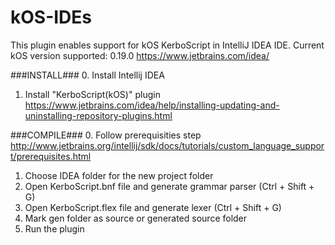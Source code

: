 # kOS-IDEs
This plugin enables support for kOS KerboScript in IntelliJ IDEA IDE.
Current kOS version supported: 0.19.0
https://www.jetbrains.com/idea/

###INSTALL###
0. Install Intellij IDEA
1. Install "KerboScript(kOS)" plugin
https://www.jetbrains.com/idea/help/installing-updating-and-uninstalling-repository-plugins.html

###COMPILE###
0. Follow prerequisities step
http://www.jetbrains.org/intellij/sdk/docs/tutorials/custom_language_support/prerequisites.html
1. Choose IDEA folder for the new project folder
2. Open KerboScript.bnf file and generate grammar parser (Ctrl + Shift + G)
3. Open KerboScript.flex file and generate lexer (Ctrl + Shift + G)
4. Mark gen folder as source or generated source folder
5. Run the plugin